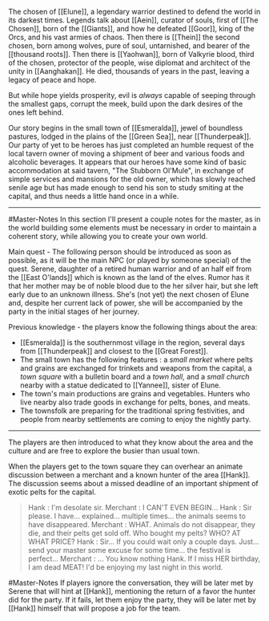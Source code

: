 
The chosen of [[Elune]], a legendary warrior destined to defend the world in its darkest times. Legends talk about [[Aein]], curator of souls, first of [[The Chosen]], born of the [[Giants]], and how he defeated [[Goor]], king of the Orcs, and his vast armies of chaos. Then there is [[Thein]] the second chosen, born among wolves, pure of soul, untarnished, and bearer of the [[thousand roots]]. Then there is [[Yaohwan]], born of Valkyrie blood, third of the chosen, protector of the people, wise diplomat and architect of the unity in [[Aanghakan]]. He died, thousands of years in the past, leaving a legacy of peace and hope.

But while hope yields prosperity, evil is *always* capable of seeping through the smallest gaps, corrupt the meek, build upon the dark desires of the ones left behind.

Our story begins in the small town of [[Esmeralda]], jewel of boundless pastures, lodged in the plains of the [[Green Sea]], near [[Thunderpeak]].
Our party of yet to be heroes has just completed an humble request of the local tavern owner of moving a shipment of beer and various foods and alcoholic beverages. It appears that our heroes have some kind of basic accommodation at said tavern, "The Stubborn Ol'Mule", in exchange of simple services and mansions for the old owner, which has slowly reached senile age but has made enough to send his son to study smiting at the capital, and thus needs a little hand once in a while.

<hr>

#Master-Notes
In this section I'll present a couple notes for the master, as in the world building some elements must be necessary in order to maintain a coherent story, while allowing you to create your own world.

Main quest - The following person should be introduced as soon as possible, as it will be the main NPC (or played by someone special) of the quest. Serene, daughter of a retired human warrior and of an half elf from the [[East O'lands]] which is known as the land of the elves. Rumor has it that her mother may be of noble blood due to the her silver hair, but she left early due to an unknown illness. She's (not yet) the next chosen of Elune and, despite her current lack of power, she will be accompanied by the party in the initial stages of her journey.

Previous knowledge - the players know the following things about the area:

- [[Esmeralda]] is the southernmost village in the region, several days from [[Thunderpeak]] and closest to the [[Great Forest]]. 
- The small town has the following features : a *small market* where pelts and grains are exchanged for trinkets and weapons from the capital, a *town square* with a bulletin board and a *town hall*, and a *small church* nearby with a statue dedicated to [[Yannee]], sister of Elune.
- The town's main productions are grains and vegetables. Hunters who live nearby also trade goods in exchange for pelts, bones, and meats.
- The townsfolk are preparing for the traditional spring festivities, and people from nearby settlements are coming to enjoy the nightly party.

<hr>


The players are then introduced to what they know about the area and the culture and are free to explore the busier than usual town.

When the players get to the town square they can overhear an animate discussion between a merchant and a known hunter of the area [[Hank]]. The discussion seems about a missed deadline of an important shipment of exotic pelts for the capital.

> Hank : I'm desolate sir. 
> Merchant : I CAN'T EVEN BEGIN...
> Hank : Sir please. I have... explained... multiple times... the animals seems to have disappeared.
> Merchant : WHAT. Animals do not disappear, they die, and their pelts get sold off. Who bought my pelts? WHO? AT WHAT PRICE?
> Hank : Sir... If you could wait only a couple days. Just... send your master some excuse for some time... the festival is perfect...
> Merchant : ... You know nothing Hank. If I miss HER birthday, I am dead MEAT! I'd be enjoying my last night in this world.


#Master-Notes If players ignore the conversation, they will be later met by Serene that will hint at [[Hank]], mentioning the return of a favor the hunter did for the party. If it fails, let them enjoy the party, they will be later met by [[Hank]] himself that will propose a job for the team.

